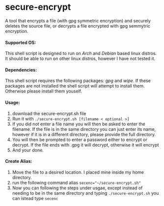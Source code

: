 # secure-encrypt
A tool that encrypts a file (with gpg symmetric encryption) and securely deletes the source file, or decrypts a file encrypted with gpg semmytric encryption.


#### Supported OS:
This shell script is designed to run on *Arch* and *Debian* based linux distros. It should be able to run on other linux distros, however I have not tested it.


#### Dependencies:
This shell script requires the following packages: *gpg* and *wipe*. If these packages are not installed the shell script will attempt to install them. Otherwise please install them youself.


#### Usage:
1. download the secure-encrypt.sh file
2. Run it with `./secure-encrypt.sh [filename < optional >]`
3. If you did not enter a file name you will then be asked to enter the filename. If the file is in the same directory you can just enter its name, however if it is in a different directory, please provide the full directory.
4. You will then be prompted to enter a password either to encrypt or decrypt. If the file ends with .gpg it will decrypt, otherwise it will encrypt
5. And your done.


#### Create Alias:
1. Move the file to a desired location. I placed mine inside my home directory.
2. run the following command alias `secenc="~/secure-encrypt.sh"`
3. Now you can following the steps under usgae, except instead of needing to be in the same directory and typing `./secure-encrypt.sh` you can istead type `secenc`
